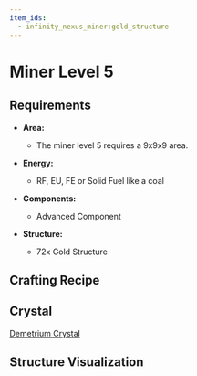 ```yaml
---
item_ids:
  - infinity_nexus_miner:gold_structure
---
```


# Miner Level 5

## Requirements

- **Area:**
  - The miner level 5 requires a 9x9x9 area.

- **Energy:**
  - RF, EU, FE or Solid Fuel like a coal

- **Components:**
  - <ItemImage id="infinity_nexus_core:advanced_component" /> Advanced Component

- **Structure:**
  - <ItemImage id="infinity_nexus_miner:gold_structure" /> 72x Gold Structure

## Crafting Recipe

<Recipe id="minecraft:structures/gold_machine_casing" />

## Crystal
<ItemImage id="infinity_nexus_miner:demetrium_crystal" /> [Demetrium Crystal](crystals.md)

## Structure Visualization

<GameScene zoom="2" interactive={true}>
  <ImportStructure src="structures/miner_level_5.nbt" />
  <IsometricCamera  yaw="30" pitch="30" />
</GameScene>

